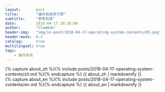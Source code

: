 ```yaml
---
layout:       post
title:        "操作系统学习零"
subtitle:     "参考目录"
date:         2018-04-17 10:26:00
author:       "ClawHub"
header-img:   "img/in-post/2018-04-17-operating-system-contents/OS.png"
header-mask:  0.3
catalog:      true
multilingual: true
tags:
    - 操作系统
---
```


<!-- Chinese Version -->
<div class="zh post-container">
    {% capture about_zh %}{% include posts/2018-04-17-operating-system-contents/zh.md %}{% endcapture %}
    {{ about_zh | markdownify }}
</div>

<!-- English Version -->
<div class="en post-container">
    {% capture about_en %}{% include posts/2018-04-17-operating-system-contents/en.md %}{% endcapture %}
    {{ about_en | markdownify }}
</div>
